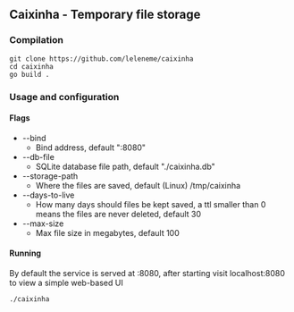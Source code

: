 ## Caixinha - Temporary file storage

### Compilation

```
git clone https://github.com/leleneme/caixinha
cd caixinha
go build .
```

### Usage and configuration

#### Flags
- --bind
  - Bind address, default ":8080"
- --db-file
  - SQLite database file path, default "./caixinha.db"
- --storage-path
  - Where the files are saved, default (Linux) /tmp/caixinha
- --days-to-live
  - How many days should files be kept saved, a ttl smaller than 0 means the files are never deleted, default 30
- --max-size
  - Max file size in megabytes, default 100

#### Running

By default the service is served at :8080, after starting visit localhost:8080 to view a simple web-based UI
```
./caixinha
```
